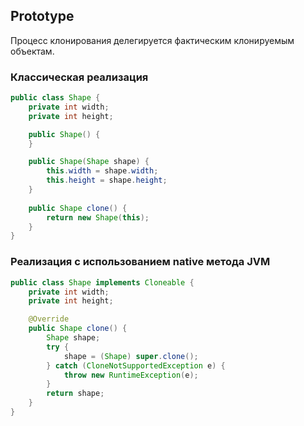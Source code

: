 ## Prototype

Процесс клонирования делегируется фактическим клонируемым объектам.

### Классическая реализация
```java
public class Shape {
    private int width;
    private int height;

    public Shape() {
    }

    public Shape(Shape shape) {
        this.width = shape.width;
        this.height = shape.height;
    }
    
    public Shape clone() {
        return new Shape(this);
    }
}
```

### Реализация с использованием native метода JVM
```java
public class Shape implements Cloneable {
    private int width;
    private int height;

    @Override
    public Shape clone() {
        Shape shape;
        try {
            shape = (Shape) super.clone();
        } catch (CloneNotSupportedException e) {
            throw new RuntimeException(e);
        }
        return shape;
    }
}
```